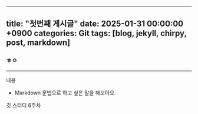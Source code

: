  ---
  title: "첫번째 게시글"
  date: 2025-01-31 00:00:00 +0900
  categories: Git
  tags: [blog, jekyll, chirpy, post, markdown]
  ---

  ### ㅎㅇ
  ---
  내용

  - Markdown 문법으로 하고 싶은 말을 해보아요.

깃 스터디 6주차
